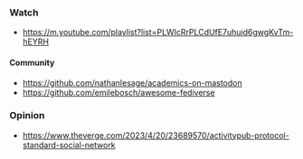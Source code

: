 ### Watch 

- https://m.youtube.com/playlist?list=PLWIcRrPLCdUfE7uhuid6gwgKvTm-hEYRH

#### Community 

- https://github.com/nathanlesage/academics-on-mastodon
- https://github.com/emilebosch/awesome-fediverse


### Opinion 

- https://www.theverge.com/2023/4/20/23689570/activitypub-protocol-standard-social-network